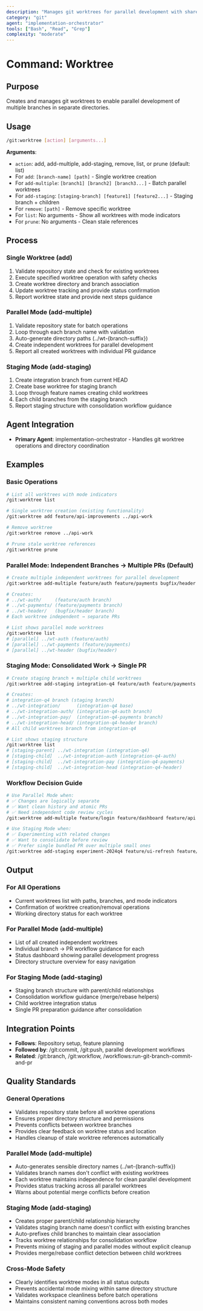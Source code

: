 ```yaml
---
description: "Manages git worktrees for parallel development with shared repository history"
category: "git"
agent: "implementation-orchestrator"
tools: ["Bash", "Read", "Grep"]
complexity: "moderate"
---
```


# Command: Worktree

## Purpose

Creates and manages git worktrees to enable parallel development of multiple branches in separate directories.

## Usage

```bash
/git:worktree [action] [arguments...]
```

**Arguments**:

- `action`: add, add-multiple, add-staging, remove, list, or prune (default: list)
- For `add`: `[branch-name] [path]` - Single worktree creation
- For `add-multiple`: `[branch1] [branch2] [branch3...]` - Batch parallel worktrees
- For `add-staging`: `[staging-branch] [feature1] [feature2...]` - Staging branch + children
- For `remove`: `[path]` - Remove specific worktree
- For `list`: No arguments - Show all worktrees with mode indicators
- For `prune`: No arguments - Clean stale references

## Process

### Single Worktree (add)
1. Validate repository state and check for existing worktrees
2. Execute specified worktree operation with safety checks
3. Create worktree directory and branch association
4. Update worktree tracking and provide status confirmation
5. Report worktree state and provide next steps guidance

### Parallel Mode (add-multiple)
1. Validate repository state for batch operations
2. Loop through each branch name with validation
3. Auto-generate directory paths (../wt-{branch-suffix})
4. Create independent worktrees for parallel development
5. Report all created worktrees with individual PR guidance

### Staging Mode (add-staging)
1. Create integration branch from current HEAD
2. Create base worktree for staging branch
3. Loop through feature names creating child worktrees
4. Each child branches from the staging branch
5. Report staging structure with consolidation workflow guidance

## Agent Integration

- **Primary Agent**: implementation-orchestrator - Handles git worktree operations and directory coordination

## Examples

### Basic Operations
```bash
# List all worktrees with mode indicators
/git:worktree list

# Single worktree creation (existing functionality)
/git:worktree add feature/api-improvements ../api-work

# Remove worktree
/git:worktree remove ../api-work

# Prune stale worktree references
/git:worktree prune
```

### Parallel Mode: Independent Branches → Multiple PRs (Default)
```bash
# Create multiple independent worktrees for parallel development
/git:worktree add-multiple feature/auth feature/payments bugfix/header

# Creates:
# ../wt-auth/     (feature/auth branch)
# ../wt-payments/ (feature/payments branch)
# ../wt-header/   (bugfix/header branch)
# Each worktree independent → separate PRs

# List shows parallel mode worktrees
/git:worktree list
# [parallel] ../wt-auth (feature/auth)
# [parallel] ../wt-payments (feature/payments)
# [parallel] ../wt-header (bugfix/header)
```

### Staging Mode: Consolidated Work → Single PR
```bash
# Create staging branch + multiple child worktrees
/git:worktree add-staging integration-q4 feature/auth feature/payments bugfix/header

# Creates:
# integration-q4 branch (staging branch)
# ../wt-integration/      (integration-q4 base)
# ../wt-integration-auth/ (integration-q4-auth branch)
# ../wt-integration-pay/  (integration-q4-payments branch)
# ../wt-integration-head/ (integration-q4-header branch)
# All child worktrees branch from integration-q4

# List shows staging structure
/git:worktree list
# [staging-parent] ../wt-integration (integration-q4)
# [staging-child]  ../wt-integration-auth (integration-q4-auth)
# [staging-child]  ../wt-integration-pay (integration-q4-payments)
# [staging-child]  ../wt-integration-head (integration-q4-header)
```

### Workflow Decision Guide
```bash
# Use Parallel Mode when:
# ✅ Changes are logically separate
# ✅ Want clean history and atomic PRs
# ✅ Need independent code review cycles
/git:worktree add-multiple feature/login feature/dashboard feature/api

# Use Staging Mode when:
# ✅ Experimenting with related changes
# ✅ Want to consolidate before review
# ✅ Prefer single bundled PR over multiple small ones
/git:worktree add-staging experiment-2024q4 feature/ui-refresh feature/new-flow feature/analytics
```

## Output

### For All Operations
- Current worktrees list with paths, branches, and mode indicators
- Confirmation of worktree creation/removal operations
- Working directory status for each worktree

### For Parallel Mode (add-multiple)
- List of all created independent worktrees
- Individual branch → PR workflow guidance for each
- Status dashboard showing parallel development progress
- Directory structure overview for easy navigation

### For Staging Mode (add-staging)
- Staging branch structure with parent/child relationships
- Consolidation workflow guidance (merge/rebase helpers)
- Child worktree integration status
- Single PR preparation guidance after consolidation

## Integration Points

- **Follows**: Repository setup, feature planning
- **Followed by**: /git:commit, /git:push, parallel development workflows
- **Related**: /git:branch, /git:workflow, /workflows:run-git-branch-commit-and-pr

## Quality Standards

### General Operations
- Validates repository state before all worktree operations
- Ensures proper directory structure and permissions
- Prevents conflicts between worktree branches
- Provides clear feedback on worktree status and location
- Handles cleanup of stale worktree references automatically

### Parallel Mode (add-multiple)
- Auto-generates sensible directory names (../wt-{branch-suffix})
- Validates branch names don't conflict with existing worktrees
- Each worktree maintains independence for clean parallel development
- Provides status tracking across all parallel worktrees
- Warns about potential merge conflicts before creation

### Staging Mode (add-staging)
- Creates proper parent/child relationship hierarchy
- Validates staging branch name doesn't conflict with existing branches
- Auto-prefixes child branches to maintain clear association
- Tracks worktree relationships for consolidation workflow
- Prevents mixing of staging and parallel modes without explicit cleanup
- Provides merge/rebase conflict detection between child worktrees

### Cross-Mode Safety
- Clearly identifies worktree modes in all status outputs
- Prevents accidental mode mixing within same directory structure
- Validates workspace cleanliness before batch operations
- Maintains consistent naming conventions across both modes
